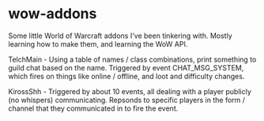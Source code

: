 # wow-addons
Some little World of Warcraft addons I've been tinkering with. Mostly learning how to make them, and learning the WoW API.

TelchMain - Using a table of names / class combinations, print something to guild chat based on the name. Triggered by event CHAT_MSG_SYSTEM, which fires on things like online / offline,  and loot and difficulty changes.

KirossShh - Triggered by about 10 events, all dealing with a player publicly (no whispers) communicating. Repsonds to specific players in the form / channel that they communicated in to fire the event.

